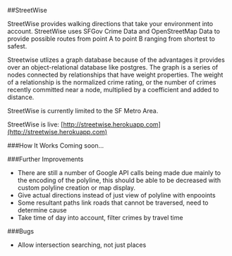 ##StreetWise

StreetWise provides walking directions that take your environment into account. StreetWise uses SFGov Crime Data and OpenStreetMap Data to provide possible routes from point A to point B ranging from shortest to safest.

Streetwise utlizes a graph database because of the advantages it provides over an object-relational database like postgres. The graph is a series of nodes connected by relationships that have weight properties. The weight of a relationship is the normalized crime rating, or the number of crimes recently committed near a node, multiplied by a coefficient and added to distance.

StreetWise is currently limited to the SF Metro Area.

StreetWise is live: [http://streetwise.herokuapp.com](http://streetwise.herokuapp.com)


###How It Works
Coming soon...


###Further Improvements
* There are still a number of Google API calls being made due mainly to the encoding of the polyline, this should be able to be decreased with custom polyline creation or map display.
* Give actual directions instead of just view of polyline with enpooints
* Some resultant paths link roads that cannot be traversed, need to determine cause
* Take time of day into account, filter crimes by travel time

###Bugs
* Allow intersection searching, not just places
